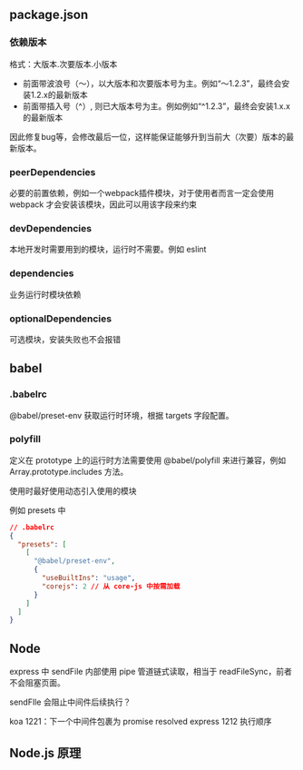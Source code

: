 ## package.json

### 依赖版本

格式：大版本.次要版本.小版本

+ 前面带波浪号（～），以大版本和次要版本号为主。例如“～1.2.3”，最终会安装1.2.x的最新版本
+ 前面带插入号（^）, 则已大版本号为主。例如例如“^1.2.3”，最终会安装1.x.x的最新版本

因此修复bug等，会修改最后一位，这样能保证能够升到当前大（次要）版本的最新版本。

### peerDependencies

必要的前置依赖，例如一个webpack插件模块，对于使用者而言一定会使用 webpack 才会安装该模块，因此可以用该字段来约束

### devDependencies

本地开发时需要用到的模块，运行时不需要。例如 eslint

### dependencies

业务运行时模块依赖

### optionalDependencies

可选模块，安装失败也不会报错

## babel

### .babelrc

@babel/preset-env 获取运行时环境，根据 targets 字段配置。

### polyfill

定义在 prototype 上的运行时方法需要使用 @babel/polyfill 来进行兼容，例如 Array.prototype.includes 方法。

使用时最好使用动态引入使用的模块

例如 presets 中

```json
// .babelrc
{
  "presets": [
    [
      "@babel/preset-env",
      {
        "useBuiltIns": "usage",
        "corejs": 2 // 从 core-js 中按需加载
      }
    ]
  ]
}
```

## Node

express 中 sendFile 内部使用 pipe 管道链式读取，相当于 readFileSync，前者不会阻塞页面。

sendFIle 会阻止中间件后续执行？

koa 1221：下一个中间件包裹为 promise resolved   express 1212 执行顺序

## Node.js 原理









